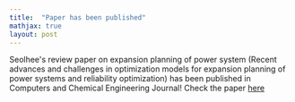 ```yaml
---
title:  "Paper has been published"
mathjax: true
layout: post
---
```


Seolhee's review paper on expansion planning of power system (Recent advances and challenges in optimization models for expansion planning of power systems and reliability optimization) has been published in Computers and Chemical Engineering Journal! Check the paper [here](https://www.sciencedirect.com/science/article/pii/S0098135422002629)
